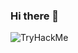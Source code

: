 ### Hi there 👋




<p align="left"><img src="https://tryhackme-badges.s3.amazonaws.com/afph0x.png" alt="TryHackMe"></p>


